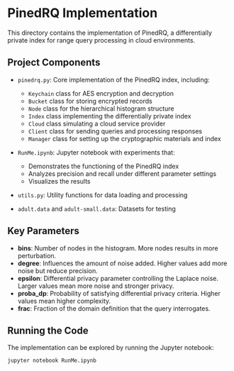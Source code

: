 # PinedRQ Implementation

This directory contains the implementation of PinedRQ, a differentially private index for range query processing in cloud environments.

## Project Components

- `pinedrq.py`: Core implementation of the PinedRQ index, including:
  - `Keychain` class for AES encryption and decryption
  - `Bucket` class for storing encrypted records
  - `Node` class for the hierarchical histogram structure
  - `Index` class implementing the differentially private index
  - `Cloud` class simulating a cloud service provider
  - `Client` class for sending queries and processing responses
  - `Manager` class for setting up the cryptographic materials and index

- `RunMe.ipynb`: Jupyter notebook with experiments that:
  - Demonstrates the functioning of the PinedRQ index
  - Analyzes precision and recall under different parameter settings
  - Visualizes the results

- `utils.py`: Utility functions for data loading and processing
- `adult.data` and `adult-small.data`: Datasets for testing

## Key Parameters

- **bins**: Number of nodes in the histogram. More nodes results in more perturbation.
- **degree**: Influences the amount of noise added. Higher values add more noise but reduce precision.
- **epsilon**: Differential privacy parameter controlling the Laplace noise. Larger values mean more noise and stronger privacy.
- **proba_dp**: Probability of satisfying differential privacy criteria. Higher values mean higher complexity.
- **frac**: Fraction of the domain definition that the query interrogates.

## Running the Code

The implementation can be explored by running the Jupyter notebook:

```bash
jupyter notebook RunMe.ipynb
```
